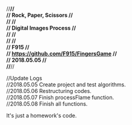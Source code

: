//******************************************************//  
//                Rock, Paper, Scissors                 //  
//                                                      //  
//                Digital Images Process                //  
//                                                      //  
//                                                      //  
//                       F915                           //  
//          https://github.com/F915/FingersGame         //  
//                     2018.05.05                       //  
//******************************************************//  

//Update Logs  
//2018.05.05    Create project and test algorithms.  
//2018.05.06    Restructuring codes.  
//2018.05.07    Finish processFlame function.  
//2018.05.08    Finish all functions.  

It's just a homework's code.  
